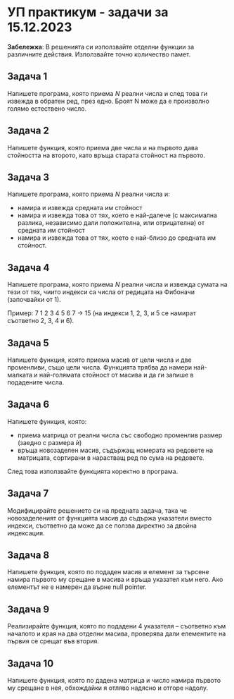 # УП практикум - задачи за 15.12.2023

**Забележка**: В решенията си използвайте отделни функции за различните действия. Използвайте точно количество памет.

## Задача 1

Напишете програма, която приема $N$ реални числа и след това ги извежда в обратен ред, през едно. Броят N може да е произволно голямо естествено число.

## Задача 2

Напишете функция, която приема две числа и на първото дава стойността на второто, като връща старата стойност на първото.

## Задача 3

Напишете програма, която приема $N$ реални числа и:

- намира и извежда средната им стойност
- намира и извежда това от тях, което е най-далече (с максимална разлика, независимо дали положителна, или отрицателна) от средната им стойност
- намира и извежда това от тях, което е най-близо до средната им стойност.

## Задача 4

Напишете програма, която приема $N$ реални числа и извежда сумата на тези от тях, чиито индекси са числа от редицата на Фибоначи (започвайки от 1).

Пример: 7 1 2 3 4 5 6 7 -> 15 (на индекси 1, 2, 3, и 5 се намират съответно 2, 3, 4 и 6).

## Задача 5

Напишете функция, която приема масив от цели числа и две променливи, също цели числа. Функцията трябва да намери най-малката и най-голямата стойност от масива и да ги запише в подадените числа.

## Задача 6

Напишете функция, която:

- приема матрица от реални числа със свободно променлив размер (заедно с размера ѝ)
- връща новозаделен масив, съдържащ номерата на редовете на матрицата, сортирани в нарастващ ред по сума на редовете.

След това използвайте функцията коректно в програма.

## Задача 7

Модифицирайте решението си на предната задача, така че новозаделеният от функцията масив да съдържа указатели вместо индекси, съответно да може да се ползва директно за двойна индексация.

## Задача 8

Напишете функция, която по подаден масив и елемент за търсене намира първото му срещане в масива и връща указател към него. Ако елементът не е намерен да върне null pointer.

## Задача 9

Реализирайте функция, която по подадени 4 указателя – съответно към началото и края на два отделни масива, проверява дали елементите на първия се срещат във втория.

## Задача 10

Напишете функция, която по дадена матрица и число намира първото му срещане в нея, обхождайки я отляво надясно и отгоре надолу.
